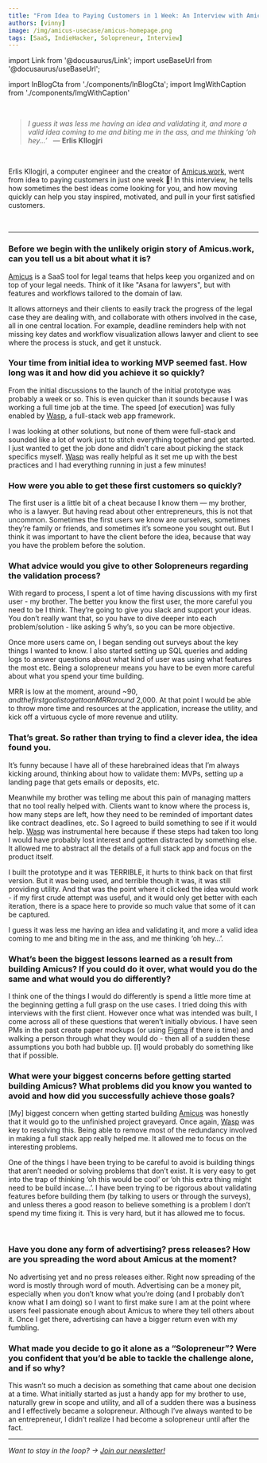 ```yaml
---
title: "From Idea to Paying Customers in 1 Week: An Interview with Amicus.work"
authors: [vinny]
image: /img/amicus-usecase/amicus-homepage.png
tags: [SaaS, IndieHacker, Solopreneur, Interview]
---
```


import Link from '@docusaurus/Link';
import useBaseUrl from '@docusaurus/useBaseUrl';

import InBlogCta from './components/InBlogCta';
import ImgWithCaption from './components/ImgWithCaption'

<br />

> _I guess it was less me having an idea and validating it, and more a valid idea coming to me and biting me in the ass, and me thinking ‘oh hey…’_
>   — **Erlis Kllogjri**

<br />

Erlis Kllogjri, a computer engineer and the creator of [Amicus.work](https://amicus.work), went from idea to paying customers in just one week 🤯! In this interview, he tells how sometimes the best ideas come looking for you, and how moving quickly can help you stay inspired, motivated, and pull in your first satisfied customers.

<br />

<ImgWithCaption alt="Amicus Homepage" source="/img/amicus-usecase/amicus-homepage.png" width="500px" />

<!--truncate-->

<hr />

### Before we begin with the unlikely origin story of Amicus.work, can you tell us a bit about what it is?

[Amicus](https://amicus.work) is a SaaS tool for legal teams that helps keep you organized and on top of your legal needs. Think of it like "Asana for lawyers", but with features and workflows tailored to the domain of law.

It allows attorneys and their clients to easily track the progress of the legal case they are dealing with, and collaborate with others involved in the case, all in one central location. For example, deadline reminders help with not missing key dates and workflow visualization allows lawyer and client to see where the process is stuck, and get it unstuck.

### Your time from initial idea to working MVP seemed fast. How long was it and how did you achieve it so quickly?

From the initial discussions to the launch of the initial prototype was probably a week or so. This is even quicker than it sounds because I was working a full time job at the time. The speed \[of execution] was fully enabled by [Wasp](https://wasp.sh), a full-stack web app framework.

I was looking at other solutions, but none of them were full-stack and sounded like a lot of work just to stitch everything together and get started. I just wanted to get the job done and didn’t care about picking the stack specifics myself. [Wasp](https://wasp.sh) was really helpful as it set me up with the best practices and I had everything running in just a few minutes!

### How were you able to get these first customers so quickly?

The first user is a little bit of a cheat because I know them — my brother, who is a lawyer. But having read about other entrepreneurs, this is not that uncommon. Sometimes the first users we know are ourselves, sometimes they’re family or friends, and sometimes it’s someone you sought out. But I think it was important to have the client before the idea, because that way you have the problem before the solution.

### What advice would you give to other Solopreneurs regarding the validation process?

With regard to process, I spent a lot of time having discussions with my first user - my brother. The better you know the first user, the more careful you need to be I think. They’re going to give you slack and support your ideas. You don’t really want that, so you have to dive deeper into each problem/solution - like asking 5 why’s, so you can be more objective.

Once more users came on, I began sending out surveys about the key things I wanted to know. I also started setting up SQL queries and adding logs to answer questions about what kind of user was using what features the most etc. Being a solopreneur means you have to be even more careful about what you spend your time building.

MRR is low at the moment, around ~$90, and the first goal is to get to an MRR around ~$2,000. At that point I would be able to throw more time and resources at the application, increase the utility, and kick off a virtuous cycle of more revenue and utility.

### That’s great. So rather than trying to find a clever idea, the idea found you.

It’s funny because I have all of these harebrained ideas that I’m always kicking around, thinking about how to validate them: MVPs, setting up a landing page that gets emails or deposits, etc.

Meanwhile my brother was telling me about this pain of managing matters that no tool really helped with. Clients want to know where the process is, how many steps are left, how they need to be reminded of important dates like contract deadlines, etc. So I agreed to build something to see if it would help. [Wasp](https://wasp.sh) was instrumental here because if these steps had taken too long I would have probably lost interest and gotten distracted by something else. It allowed me to abstract all the details of a full stack app and focus on the product itself.

I built the prototype and it was TERRIBLE, it hurts to think back on that first version. But it was being used, and terrible though it was, it was still providing utility. And that was the point where it clicked the idea would work - if my first crude attempt was useful, and it would only get better with each iteration, there is a space here to provide so much value that some of it can be captured.

I guess it was less me having an idea and validating it, and more a valid idea coming to me and biting me in the ass, and me thinking ‘oh hey…’.

### What’s been the biggest lessons learned as a result from building Amicus? If you could do it over, what would you do the same and what would you do differently?

I think one of the things I would do differently is spend a little more time at the beginning getting a full grasp on the use cases. I tried doing this with interviews with the first client. However once what was intended was built, I come across all of these questions that weren’t initially obvious. I have seen PMs in the past create paper mockups (or using [Figma](https://www.figma.com) if there is time) and walking a person through what they would do - then all of a sudden these assumptions you both had bubble up. \[I] would probably do something like that if possible.

### What were your biggest concerns before getting started building Amicus? What problems did you know you wanted to avoid and how did you successfully achieve those goals?

\[My] biggest concern when getting started building [Amicus](https://amicus.work) was honestly that it would go to the unfinished project graveyard. Once again, [Wasp](https://wasp.sh) was key to resolving this. Being able to remove most of the redundancy involved in making a full stack app really helped me. It allowed me to focus on the interesting problems.

One of the things I have been trying to be careful to avoid is building things that aren’t needed or solving problems that don’t exist. It is very easy to get into the trap of thinking ‘oh this would be cool’ or ‘oh this extra thing might need to be build incase…’. I have been trying to be rigorous about validating features before building them (by talking to users or through the surveys), and unless theres a good reason to believe something is a problem I don’t spend my time fixing it. This is very hard, but it has allowed me to focus.

<br />

<ImgWithCaption alt="Wasp Logo" source="/img/wasp-logo-wide.png" width="500px" />

### Have you done any form of advertising? press releases? How are you spreading the word about Amicus at the moment?

No advertising yet and no press releases either. Right now spreading of the word is mostly through word of mouth. Advertising can be a money pit, especially when you don’t know what you’re doing (and I probably don’t know what I am doing) so I want to first make sure I am at the point where users feel passionate enough about Amicus to where they tell others about it. Once I get there, advertising can have a bigger return even with my fumbling.

### What made you decide to go it alone as a “Solopreneur”? Were you confident that you’d be able to tackle the challenge alone, and if so why?

This wasn’t so much a decision as something that came about one decision at a time. What initially started as just a handy app for my brother to use, naturally grew in scope and utility, and all of a sudden there was a business and I effectively became a solopreneur. Although I’ve always wanted to be an entrepreneur, I didn’t realize I had become a solopreneur until after the fact.

<hr />

_Want to stay in the loop? → [Join our newsletter!](/#signup)_
